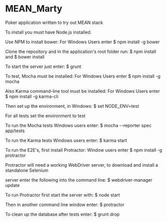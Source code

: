 # MEAN_Marty
Poker application written to try out MEAN stack

To install you must have Node.js installed.

Use NPM to install bower: For Windows Users enter $ npm install -g bower

Clone the repository and in the application's root folder run: $ npm install and $ bower install

To start the server just enter: $ grunt

To test, Mocha must be installed: For Windows Users enter $ npm install -g mocha

Also Karma command-line tool must be installed: For Windows Users enter $ npm install -g karma-cli

Then set up the environment, in Windows: $ set NODE_ENV=test

For all tests set the environment to test

To run the Mocha tests Windows users enter: $ mocha --reporter spec app/tests

To run the Karma tests Windows users enter: $ karma start

To run the E2E's, first install Protractor: Window users enter $ npm install -g protractor

Protractor will need a working WebDriver server, to download and install a standalone Selenium

server enter the following into the command line: $ webdriver-manager update

To run Protractor first start the server with: $ node start

Then in another command line window enter: $ protractor

To clean up the database after tests enter: $ grunt drop
